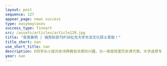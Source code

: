 ```yaml
---
layout: post
sequence: 127
appear_page: news success
type: easymaycases
success_type: fineart
src: /assets/articles/article139.jpg
title: "易美案例 | 强势斩获TOP10杜克大学东亚文化硕士录取！"
title_short: nan
use_short_title: nan
description: K同学从小就对史诗典籍有浓厚的兴趣，也一直是班里历史课代表。大学选择专业的时候，K同学的父母尊重了孩子的想法，鼓励K同学选择自己喜欢的专业，所以K同学毫不犹豫地报了历史专业。在大学的选修课中，K同学发现自己不仅对历史感兴趣，学起社会学、文化以及文学等人文方面学科也很有乐趣。签约之初，K同学就跟易美VIP规划团队表达了自己想选一个涉猎更广泛的人文学科，让她能在研究生阶段学习更多知识。
year: nan
---
```


